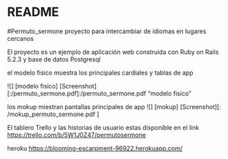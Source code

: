 # README

#Permuto_sermone
proyecto para intercambiar de idiomas en lugares cercanos

 El proyecto es un ejemplo de aplicación web construida con Ruby on Rails 5.2.3 y base de datos Postgresql


el modelo fisico muestra los principales cardiales y tablas de app

![] [modelo fisico]
[Screenshot][:/permuto_sermone.pdf]:/permuto_sermone.pdf  “modelo fisico”


los mokup miestran pantallas  principales de app
 ![] [mokup]
[Screenshot][: /mokup_permuto_sermone.pdf ]

El tablero Trello y las historias de usuario estas disponible en el link
https://trello.com/b/5W1J0Z47/permutosermone

heroku
https://blooming-escarpment-96922.herokuapp.com/
